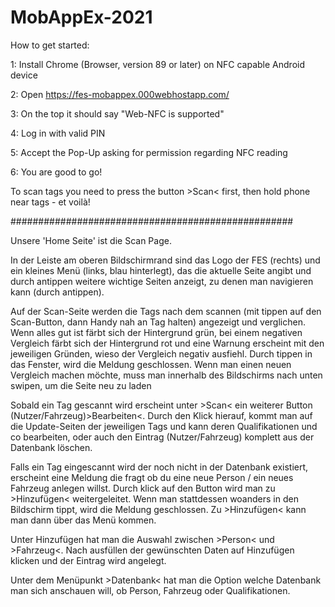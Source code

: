# MobAppEx-2021
 
How to get started:

1: Install Chrome (Browser, version 89 or later) on NFC capable Android device

2: Open https://fes-mobappex.000webhostapp.com/

3: On the top it should say "Web-NFC is supported"

4: Log in with valid PIN

5: Accept the Pop-Up asking for permission regarding NFC reading

6: You are good to go!

To scan tags you need to press the button >Scan< first, then hold phone near tags - et voilà!

###################################################

Unsere 'Home Seite' ist die Scan Page. 

In der Leiste am oberen Bildschirmrand sind das Logo der FES (rechts) und ein kleines Menü (links, blau hinterlegt), das die aktuelle Seite angibt und durch antippen weitere wichtige Seiten anzeigt, zu denen man navigieren kann (durch antippen).

Auf der Scan-Seite werden die Tags nach dem scannen (mit tippen auf den Scan-Button, dann Handy nah an Tag halten) angezeigt und verglichen.
Wenn alles gut ist färbt sich der Hintergrund grün, bei einem negativen Vergleich färbt sich der Hintergrund rot und eine Warnung erscheint mit den jeweiligen Gründen, wieso der Vergleich negativ ausfiehl. Durch tippen in das Fenster, wird die Meldung geschlossen. 
Wenn man einen neuen Vergleich machen möchte, muss man innerhalb des Bildschirms nach unten swipen, um die Seite neu zu laden 

Sobald ein Tag gescannt wird erscheint unter >Scan< ein weiterer Button  (Nutzer/Fahrzeug)>Bearbeiten<. 
Durch den Klick hierauf, kommt man auf die Update-Seiten der jeweiligen Tags und kann deren Qualifikationen und co bearbeiten, oder auch den Eintrag (Nutzer/Fahrzeug) komplett aus der Datenbank löschen.

Falls ein Tag eingescannt wird der noch nicht in der Datenbank existiert, erscheint eine Meldung die fragt ob du eine neue Person / ein neues Fahrzeug anlegen willst.
Durch klick auf den Button wird man zu >Hinzufügen< weitergeleitet. Wenn man stattdessen woanders in den Bildschirm tippt, wird die Meldung geschlossen. Zu >Hinzufügen< kann man dann über das Menü kommen.

Unter Hinzufügen hat man die Auswahl zwischen >Person< und >Fahrzeug<. Nach ausfüllen der gewünschten Daten auf Hinzufügen klicken und der Eintrag wird angelegt.

Unter dem Menüpunkt >Datenbank< hat man die Option welche Datenbank man sich anschauen will, ob Person, Fahrzeug oder Qualifikationen.


